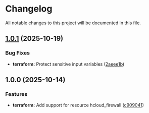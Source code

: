 # Changelog

All notable changes to this project will be documented in this file.

## [1.0.1](https://gitlab.com/terraform-child-modules-48151/terraform-hcloud-firewall/compare/v1.0.0...v1.0.1) (2025-10-19)

### Bug Fixes

* **terraform:** Protect sensitive input variables ([2aeee1b](https://gitlab.com/terraform-child-modules-48151/terraform-hcloud-firewall/commit/2aeee1b4af890aa56255eb980dd8df97ad7ec40f))

## 1.0.0 (2025-10-14)

### Features

* **terraform:** Add support for resource hcloud_firewall ([c909041](https://gitlab.com/terraform-child-modules-48151/terraform-hcloud-firewall/commit/c909041ef64e897ff889314b90e172b47eab6949))
